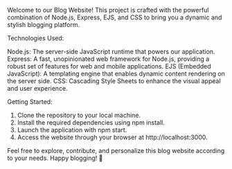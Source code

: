 Welcome to our Blog Website! 
This project is crafted with the powerful combination of Node.js, Express, EJS, and CSS to bring you a dynamic and stylish blogging platform.

Technologies Used:

Node.js: The server-side JavaScript runtime that powers our application.
Express: A fast, unopinionated web framework for Node.js, providing a robust set of features for web and mobile applications.
EJS (Embedded JavaScript): A templating engine that enables dynamic content rendering on the server side.
CSS: Cascading Style Sheets to enhance the visual appeal and user experience.

Getting Started:
1. Clone the repository to your local machine.
2. Install the required dependencies using npm install.
3. Launch the application with npm start.
4. Access the website through your browser at http://localhost:3000.


Feel free to explore, contribute, and personalize this blog website according to your needs. Happy blogging! 🚀
